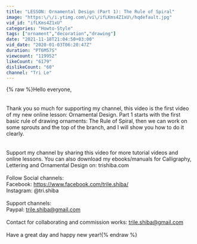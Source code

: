 ```yaml
---
title: "LESSON: Ornamental Design (Part 1): The Rule of Spiral"
image: "https:\/\/i.ytimg.com\/vi\/ifLKms4Z1xU\/hqdefault.jpg"
vid_id: "ifLKms4Z1xU"
categories: "Howto-Style"
tags: ["ornament","decoration","drawing"]
date: "2021-11-18T21:04:50+03:00"
vid_date: "2020-01-03T06:20:47Z"
duration: "PT6M57S"
viewcount: "119952"
likeCount: "6179"
dislikeCount: "60"
channel: "Tri Le"
---
```

{% raw %}Hello everyone,<br /><br /><br />Thank you so much for supporting my channel, this video is the first video of my new online lesson: Ornamental Design. Part 1 starts with the first basic rule of drawing ornaments: The Rule of Spiral, then we can work on some sprouts and the top of the branch, and I will show you how to do it clearly.<br /><br /><br />Support my channel by sharing this video for more tutorial videos and online lessons. You can also download my ebooks/manuals for Calligraphy, Lettering and Ornamental Design on: trishiba.com<br /><br />Follow Social channels:<br />Facebook: <a rel="nofollow" target="blank" href="https://www.facebook.com/trile.shiba/">https://www.facebook.com/trile.shiba/</a><br />Instagram: @tri.shiba <br /><br />Support channels:<br />Paypal: trile.shiba@gmail.com <br /><br />Contact for collaborating and commission works: trile.shiba@gmail.com <br /><br />Have a great day and happy new year!{% endraw %}

